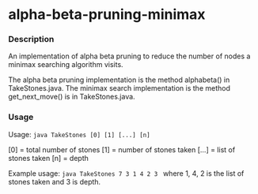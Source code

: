 # alpha-beta-pruning-minimax
### Description
An implementation of alpha beta pruning to reduce the number of nodes a minimax searching algorithm visits.

The alpha beta pruning implementation is the method alphabeta() in TakeStones.java.
The minimax search implementation is the method get_next_move() is in TakeStones.java.

### Usage

Usage: `java TakeStones [0] [1] [...] [n]`
 
[0] = total number of stones
[1] = number of stones taken
[...] = list of stones taken
[n] = depth

Example usage: `java TakeStones 7 3 1 4 2 3 ` where 1, 4, 2 is the list of stones taken and 3 is depth.
